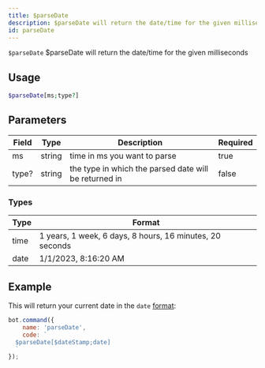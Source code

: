 ```yaml
---
title: $parseDate
description: $parseDate will return the date/time for the given milliseconds
id: parseDate
---
```


`$parseDate` $parseDate will return the date/time for the given milliseconds

## Usage

```php
$parseDate[ms;type?]
```

## Parameters

| Field | Type   | Description                                           | Required |
|-------|--------|-------------------------------------------------------|----------|
| ms    | string | time in ms you want to parse                          | true     |
| type? | string | the type in which the parsed date will be returned in | false    |

### Types

| Type | Format                                                   |
|------|----------------------------------------------------------|
| time | 1 years, 1 week, 6 days, 8 hours, 16 minutes, 20 seconds |
| date | 1/1/2023, 8:16:20 AM                                     |

## Example

This will return your current date in the `date` [format](#types):

```javascript
bot.command({
    name: 'parseDate',
    code: `
  $parseDate[$dateStamp;date]
  `
});
```
